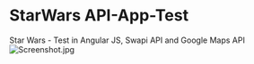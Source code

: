 # StarWars API-App-Test

Star Wars - Test in Angular JS, Swapi API and Google Maps API    
![Screenshot.jpg](http://ipelengtechnologies.co.za/tests/Screenshot.jpg)

